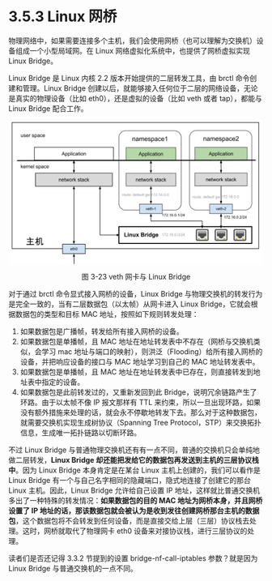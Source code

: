# 3.5.3 Linux 网桥

物理网络中，如果需要连接多个主机，我们会使用网桥（也可以理解为交换机）设备组成一个小型局域网。在 Linux 网络虚拟化系统中，也提供了网桥虚拟实现 Linux Bridge。

Linux Bridge 是 Linux 内核 2.2 版本开始提供的二层转发工具，由 brctl 命令创建和管理。Linux Bridge 创建以后，就能够接入任何位于二层的网络设备，无论是真实的物理设备（比如 eth0），还是虚拟的设备（比如 veth 或者 tap），都能与 Linux Bridge 配合工作。

<div  align="center">
    <img src="../assets/linux-bridge.svg" width = "500"  align=center />
    <p>图 3-23 veth 网卡与 Linux Bridge</p>
</div>

对于通过 brctl 命令显式接入网桥的设备，Linux Bridge 与物理交换机的转发行为是完全一致的，当有二层数据包（以太帧）从网卡进入 Linux Bridge，它就会根据数据包的类型和目标 MAC 地址，按照如下规则转发处理：

1. 如果数据包是广播帧，转发给所有接入网桥的设备。
2. 如果数据包是单播帧，且 MAC 地址在地址转发表中不存在（网桥与交换机类似，会学习 mac 地址与端口的映射），则洪泛（Flooding）给所有接入网桥的设备，并把响应设备的接口与 MAC 地址学习到自己的 MAC 地址转发表中。
3. 如果数据包是单播帧，且 MAC 地址在地址转发表中已存在，则直接转发到地址表中指定的设备。
4. 如果数据包是此前转发过的，又重新发回到此 Bridge，说明冗余链路产生了环路。由于以太帧不像 IP 报文那样有 TTL 来约束，所以一旦出现环路，如果没有额外措施来处理的话，就会永不停歇地转发下去。那么对于这种数据包，就需要交换机实现生成树协议（Spanning Tree Protocol，STP）来交换拓扑信息，生成唯一拓扑链路以切断环路。

不过 Linux Bridge 与普通物理交换机还有有一点不同，普通的交换机只会单纯地做二层转发，**Linux Bridge 却还能把发给它的数据包再发送到主机的三层协议栈中**。因为 Linux Bridge 本身肯定是在某台 Linux 主机上创建的，我们可以看作是 Linux Bridge 有一个与自己名字相同的隐藏端口，隐式地连接了创建它的那台 Linux 主机。因此，Linux Bridge 允许给自己设置 IP 地址，这样就比普通交换机多出了一种特殊的转发情况：**如果数据包的目的 MAC 地址为网桥本身，并且网桥设置了 IP 地址的话，那该数据包就会被认为是收到发往创建网桥那台主机的数据包**，这个数据包将不会转发到任何设备，而是直接交给上层（三层）协议栈去处理。这时，网桥就取代了物理网卡 eth0 设备来对接协议栈，进行三层协议的处理。

读者们是否还记得 3.3.2 节提到的设置 bridge-nf-call-iptables 参数？就是因为 Linux Bridge 与普通交换机的一点不同。 

